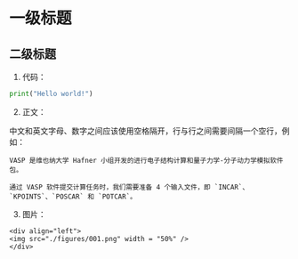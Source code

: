 # 一级标题

## 二级标题

1. 代码：

```python
print("Hello world!")
```

2. 正文：

中文和英文字母、数字之间应该使用空格隔开，行与行之间需要间隔一个空行，例如：

```
VASP 是维也纳大学 Hafner 小组开发的进行电子结构计算和量子力学-分子动力学模拟软件包。

通过 VASP 软件提交计算任务时，我们需要准备 4 个输入文件，即 `INCAR`、`KPOINTS`、`POSCAR` 和 `POTCAR`。
```

3. 图片：

```
<div align="left">
<img src="./figures/001.png" width = "50%" />
</div>
```